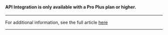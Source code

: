 #### API Integration is only available with a **Pro Plus** plan or higher.  
  
* * *

For additional information, see the full article [here](https://support.optisigns.com/hc/en-us/articles/31860170199955)

---
